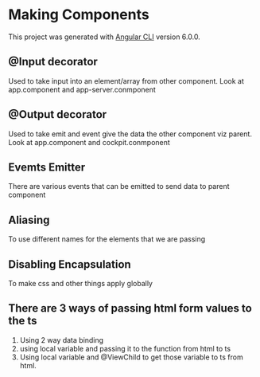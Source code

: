 # Making Components 

This project was generated with [Angular CLI](https://github.com/angular/angular-cli) version 6.0.0.

## @Input decorator

Used to take input into an element/array from other component.
Look at app.component and app-server.conmponent

## @Output decorator

Used to take emit and event give the data the other component viz parent.
Look at app.component and cockpit.conmponent

## Evemts Emitter

There are various events that can be emitted to send data to parent component

## Aliasing 

To use different names for the elements that we are passing

## Disabling Encapsulation

To make css and other things apply globally

## There are 3 ways of passing html form values to the ts
1. Using 2 way data binding
2. using local variable and passing it to the function from html to ts
3. Using local variable and @ViewChild to get those variable to ts from html.